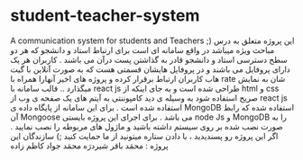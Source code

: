# student-teacher-system
A communication system for students and Teachers ;)
این پروژه متعلق به درس مباحث ویژه میباشد 
در واقع سامانه ای است برای ارتباط استاد و دانشجو که هر دو سطح دسترسی استاد و دانشجو قادر به گذاشتن پست درآن می باشند . کاربران هر یک دارای پروفایل می باشند و در پروفایل هایشان قسمتی هست که به صورت آنلاین با گیت هاب کاربران ارتباط برقرار کرده و پروژه های اخیر آنهارا همراه با rate شان به نمایش میگذارد ..
قالب سامانه با react js طراحی شده است و به جای اینکه از html و css صریح استفاده شود به وسیله ی دید کامپوننتی به آیتم های یک صفحه ی وب از react js استفاده شده است . برای این سامانه از پایگاه داده ی MongoDB استفاده شده که رابط آن Mongoose می باشد . برای اجرای این پروژه بایستی node Js و MongoDB را به صورت نصب شده بر روی سیستم داشته باشید و ماژول های مربوطه را نصب نمایید .
اگر این پروژه رو پسندیدید ، با دادن ستاره میتونید از ما حمایت کنید ;)
سازندگان این پروژه :
محمَد باقر شیردرَه
محمَد جواد کاظم زاده
